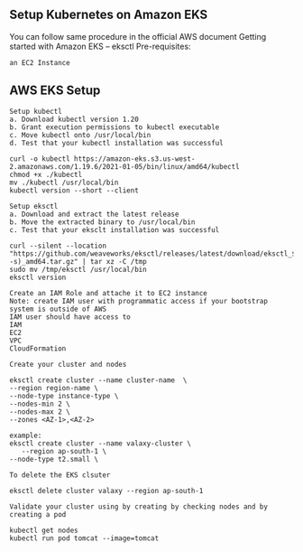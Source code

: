 ## Setup Kubernetes on Amazon EKS

You can follow same procedure in the official AWS document Getting started with Amazon EKS – eksctl
Pre-requisites:

    an EC2 Instance

## AWS EKS Setup

    Setup kubectl
    a. Download kubectl version 1.20
    b. Grant execution permissions to kubectl executable
    c. Move kubectl onto /usr/local/bin
    d. Test that your kubectl installation was successful

    curl -o kubectl https://amazon-eks.s3.us-west-2.amazonaws.com/1.19.6/2021-01-05/bin/linux/amd64/kubectl
    chmod +x ./kubectl
    mv ./kubectl /usr/local/bin 
    kubectl version --short --client

    Setup eksctl
    a. Download and extract the latest release
    b. Move the extracted binary to /usr/local/bin
    c. Test that your eksclt installation was successful

    curl --silent --location "https://github.com/weaveworks/eksctl/releases/latest/download/eksctl_$(uname -s)_amd64.tar.gz" | tar xz -C /tmp
    sudo mv /tmp/eksctl /usr/local/bin
    eksctl version

    Create an IAM Role and attache it to EC2 instance
    Note: create IAM user with programmatic access if your bootstrap system is outside of AWS
    IAM user should have access to
    IAM
    EC2
    VPC
    CloudFormation

    Create your cluster and nodes

    eksctl create cluster --name cluster-name  \
    --region region-name \
    --node-type instance-type \
    --nodes-min 2 \
    --nodes-max 2 \ 
    --zones <AZ-1>,<AZ-2>

    example:
    eksctl create cluster --name valaxy-cluster \
       --region ap-south-1 \
    --node-type t2.small \

    To delete the EKS clsuter

    eksctl delete cluster valaxy --region ap-south-1

    Validate your cluster using by creating by checking nodes and by creating a pod

    kubectl get nodes
    kubectl run pod tomcat --image=tomcat 